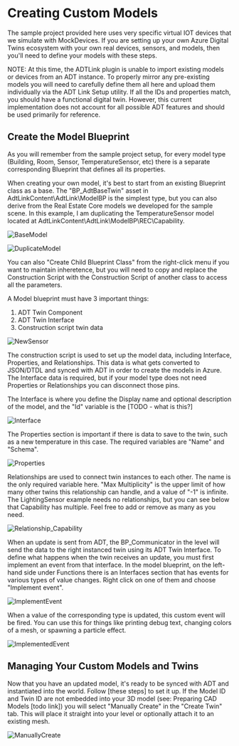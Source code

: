 # Creating Custom Models

The sample project provided here uses very specific virtual IOT devices that we simulate with MockDevices. If you are setting up your own Azure Digital Twins ecosystem with your own real devices, sensors, and models, then you'll need to define your models with these steps.

NOTE: At this time, the ADTLink plugin is unable to import existing models or devices from an ADT instance. To properly mirror any pre-existing models you will need to carefully define them all here and upload them individually via the ADT Link Setup utility. If all the IDs and properties match, you should have a functional digital twin. However, this current implementation does not account for all possible ADT features and should be used primarily for reference.

## Create the Model Blueprint
As you will remember from the sample project setup, for every model type (Building, Room, Sensor, TemperatureSensor, etc) there is a separate corresponding Blueprint that defines all its properties. 

When creating your own model, it's best to start from an existing Blueprint class as a base. The "BP_AdtBaseTwin" asset in AdtLinkContent\AdtLink\ModelBP is the simplest type, but you can also derive from the Real Estate Core models we developed for the sample scene. In this example, I am duplicating the TemperatureSensor model located at AdtLinkContent\AdtLink\ModelBP\REC\Capability. 

![BaseModel](../media/create-custom-models/BaseModel.png "BaseModel")

![DuplicateModel](../media/create-custom-models/DuplicateModel.png "DuplicateModel")

You can also "Create Child Blueprint Class" from the right-click menu if you want to maintain inheretence, but you will need to copy and replace the Construction Script with the Construction Script of another class to access all the parameters.

A Model blueprint must have 3 important things:
1) ADT Twin Component
2) ADT Twin Interface
3) Construction script twin data

![NewSensor](../media/create-custom-models/NewSensor.png "NewSensor")

The construction script is used to set up the model data, including Interface, Properties, and Relationships. This data is what gets converted to JSON/DTDL and synced with ADT in order to create the models in Azure. The Interface data is required, but if your model type does not need Properties or Relationships you can disconnect those pins.

The Interface is where you define the Display name and optional description of the model, and the "Id" variable is the [TODO - what is this?]

![Interface](../media/create-custom-models/Interface.png "Interface")

The Properties section is important if there is data to save to the twin, such as a new temperature in this case. The required variables are "Name" and "Schema".

![Properties](../media/create-custom-models/Properties.png "Properties")

Relationships are used to connect twin instances to each other. The name is the only required variable here. "Max Multiplicity" is the upper limit of how many other twins this relationship can handle, and a value of "-1" is infinite. The LightingSensor example needs no relationships, but you can see below that Capability has multiple. Feel free to add or remove as many as you need. 

![Relationship_Capability](../media/create-custom-models/Relationship_Capability.png "Relationship_Capability")

When an update is sent from ADT, the BP_Communicator in the level will send the data to the right instanced twin using its ADT Twin Interface. To define what happens when the twin receives an update, you must first implement an event from that interface. In the model blueprint, on the left-hand side under Functions there is an Interfaces section that has events for various types of value changes. Right click on one of them and choose "Implement event".

![ImplementEvent](../media/create-custom-models/ImplementEvent.png "ImplementEvent")

When a value of the corresponding type is updated, this custom event will be fired. You can use this for things like printing debug text, changing colors of a mesh, or spawning a particle effect.

![ImplementedEvent](../media/create-custom-models/ImplementedEvent.png "ImplementedEvent")

## Managing Your Custom Models and Twins
Now that you have an updated model, it's ready to be synced with ADT and instantiated into the world. Follow [these steps] to set it up. If the Model ID and Twin ID are not embedded into your 3D model (see: Preparing CAD Models [todo link]) you will select "Manually Create" in the "Create Twin" tab. This will place it straight into your level or optionally attach it to an existing mesh.

![ManuallyCreate](../media/create-custom-models/ManuallyCreate.png "ManuallyCreate")